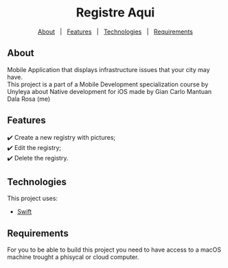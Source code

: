 <h1 align="center">Registre Aqui</h1>

<p align="center">
  <a href="#About">About</a> &#xa0; | &#xa0; 
  <a href="#Features">Features</a> &#xa0; | &#xa0;
  <a href="#Technologies">Technologies</a> &#xa0; | &#xa0;
  <a href="#Requirements">Requirements</a>
</p>

## About ##

Mobile Application that displays infrastructure issues that your city may have.\
This project is a part of a Mobile Development specialization course by Unyleya about Native development for iOS made by Gian Carlo Mantuan Dala Rosa (me)

## Features ##

✔️ Create a new registry with pictures;\
✔️ Edit the registry;\
✔️ Delete the registry.

## Technologies ##

This project uses:

- [Swift](https://developer.apple.com/swift/)

## Requirements ##

For you to be able to build this project you need to have access to a macOS machine trought a phisycal or cloud computer.
